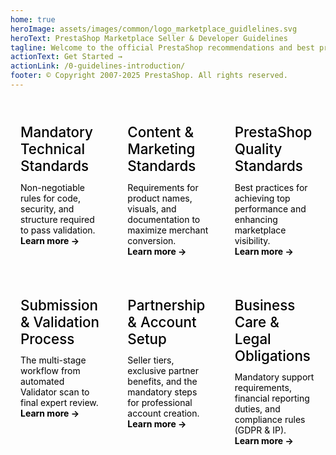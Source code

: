 ```yaml
---
home: true
heroImage: assets/images/common/logo_marketplace_guidlelines.svg
heroText: PrestaShop Marketplace Seller & Developer Guidelines
tagline: Welcome to the official PrestaShop recommendations and best practices for developing and selling in Addons Marketplace
actionText: Get Started →
actionLink: /0-guidelines-introduction/
footer: © Copyright 2007-2025 PrestaShop. All rights reserved.
---
```

<div class="features-list">

  <div class="feature">
    <h3>Mandatory Technical Standards</h3>
    <p>Non-negotiable rules for code, security, and structure required to pass validation.
     <br><a href="/2-technical-development-standards/">Learn more →</a></p>
  </div>

  <div class="feature">
    <h3>Content & Marketing Standards</h3>
    <p>Requirements for product names, visuals, and documentation to maximize merchant conversion.
    <br><a href="/3-content-and-marketing-standards/">Learn more →</a></p>
  </div>

  <div class="feature">
    <h3>PrestaShop Quality Standards</h3>
    <p>Best practices for achieving top performance and enhancing marketplace visibility.
    <br><a href="/4-quality-standards-and-verified-plus/">Learn more →</a></p>
  </div>
</div>
<div class="features-list">

  <div class="feature">
    <h3>Submission & Validation Process</h3>
    <p>The multi-stage workflow from automated Validator scan to final expert review.
    <br><a href="/5-submission-and-validation-process/">Learn more →</a></p>
  </div>

  <div class="feature">
    <h3>Partnership & Account Setup</h3>
    <p>Seller tiers, exclusive partner benefits, and the mandatory steps for professional account creation.
    <br><a href="/1-getting-started/">Learn more →</a></p>
  </div>

  <div class="feature">
    <h3>Business Care & Legal Obligations</h3>
    <p>Mandatory support requirements, financial reporting duties, and compliance rules (GDPR & IP).
    <br><a href="/7-legal-and-compliance/">Learn more →</a></p>
  </div>
</div>

<style>
/* This FINAL CSS unifies spacing for a clean, balanced look */

/* Base style for all feature rows (applying padding for equal vertical spacing) */
.features-list {
    display: flex;
    justify-content: space-between;
    width: 100%;

    /* We are reducing margin and increasing padding to unify the spacing */
    margin: 0;
    padding: 2.5rem 0 2.5rem 0; /* Creates equal vertical space above and below the features */
}

/* 1. Add the separator line ONLY to the first row (and space it from the hero section) */
.features-list:first-of-type {
    border-top: 1px solid #ddd; /* Subtle Separator */
    margin-top: 3rem; /* Space the first row down from the "Get Started" button */
    padding-top: 3rem; /* Increase the space above the separator */
}

/* 2. Reduce the space between the first and second row */
/* We target the second row to reduce its top padding, bringing it closer to the first row */
.features-list + .features-list {
    margin-top: 0; /* Remove top margin between rows */
    padding-top: 1.5rem; /* Small vertical gap between the rows */
}

/* Content and sizing styles */
.features-list .feature {
    flex-basis: 32%;
    padding: 0 1rem;
    box-sizing: border-box;
}

.features-list .feature h3 {
    font-size: 1.4rem;
    font-weight: 500;
    border-bottom: none;
    /* Unify spacing between Title (h3) and Details (p) */
    margin-top: 0;
    margin-bottom: 0.8rem;
    padding-bottom: 0;
    color: black;
}

.features-list .feature p {
    color: black;
    /* Reduce padding/margin on paragraphs for tight text blocks */
    margin-top: 0;
    margin-bottom: 0;
}

.features-list a {
    font-weight: bold;
    color: #000000;
    text-decoration: none;
}
</style>
